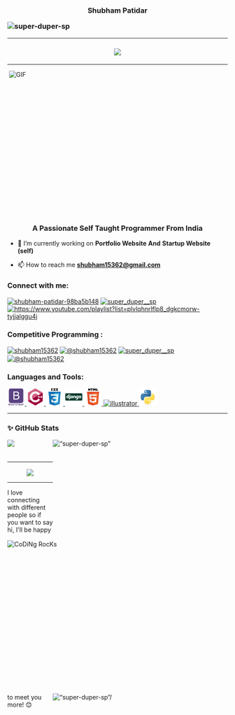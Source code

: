 <h3 align="center">
 Shubham Patidar
  <p align="left"> <img width="150" height="25" src="https://komarev.com/ghpvc/?username=super-duper-sp&label=Profile%20views&color=0e75b6&style=flat" alt="super-duper-sp" /> </p>

</h3>
<hr>

<h3 align="center">
 
  <p align="center" >
  <a href="https://github.com/DenverCoder1/readme-typing-svg"><img src="https://readme-typing-svg.herokuapp.com/?&lines=I%20Hear%20,%20I%20Forget.....;I%20See%20,%20I%20Remember.....;I%20Do%20,%20I%20Understand.....;&center=true&width=440&height=45&color=f75c7e&vCenter=true&size=25"></a>
</h3>
<hr>


  <img align="right" alt="GIF" src="https://github.com/abhisheknaiidu/abhisheknaiidu/blob/master/code.gif?raw=true" width="500" height="350" />
<h3 align="center">A Passionate Self Taught Programmer From India</h3>


- 🔭 I’m currently working on 
  **Portfolio Website**
**And**
  **Startup Website (self)**

- 📫 How to reach me **shubham15362@gmail.com**

<h3 align="left">Connect with me:</h3>
<p align="left">
<a href="https://linkedin.com/in/shubham-patidar-98ba5b148" target="blank"><img align="center" src="https://raw.githubusercontent.com/rahuldkjain/github-profile-readme-generator/master/src/images/icons/Social/linked-in-alt.svg" alt="shubham-patidar-98ba5b148" height="30" width="40" /></a>
<a href="https://instagram.com/super_duper__sp" target="blank"><img align="center" src="https://raw.githubusercontent.com/rahuldkjain/github-profile-readme-generator/master/src/images/icons/Social/instagram.svg" alt="super_duper__sp" height="30" width="40" /></a>
<a href="https://www.youtube.com/c/https://www.youtube.com/playlist?list=plvlqhnrlflp8_dgkcmorw-tyjjalggu4j" target="blank"><img align="center" src="https://raw.githubusercontent.com/rahuldkjain/github-profile-readme-generator/master/src/images/icons/Social/youtube.svg" alt="https://www.youtube.com/playlist?list=plvlqhnrlflp8_dgkcmorw-tyjjalggu4j" height="30" width="40" /></a>

</p>



<h3 align="left">Competitive Programming :</h3>
<p align="left">
 <a href="https://www.codechef.com/users/shubham15362" target="blank"><img align="center" src="https://cdn.jsdelivr.net/npm/simple-icons@3.1.0/icons/codechef.svg" alt="shubham15362" height="30" width="40" /></a>
<a href="https://www.hackerrank.com/@shubham15362" target="blank"><img align="center" src="https://raw.githubusercontent.com/rahuldkjain/github-profile-readme-generator/master/src/images/icons/Social/hackerrank.svg" alt="@shubham15362" height="30" width="40" /></a>
<a href="https://codeforces.com/profile/super_duper__sp" target="blank"><img align="center" src="https://cdn.jsdelivr.net/npm/simple-icons@3.0.1/icons/codeforces.svg" alt="super_duper__sp" height="30" width="40" /></a>
<a href="https://www.hackerearth.com/@shubham15362" target="blank"><img align="center" src="https://raw.githubusercontent.com/rahuldkjain/github-profile-readme-generator/master/src/images/icons/Social/hackerearth.svg" alt="@shubham15362" height="30" width="40" /></a>
</p> 
  

  

<h3 align="left">Languages and Tools:</h3>
<p align="left"> <a href="https://getbootstrap.com" target="_blank"> <img src="https://raw.githubusercontent.com/devicons/devicon/master/icons/bootstrap/bootstrap-plain-wordmark.svg" alt="bootstrap" width="40" height="40"/> </a> <a href="https://www.w3schools.com/cpp/" target="_blank"> <img src="https://raw.githubusercontent.com/devicons/devicon/master/icons/cplusplus/cplusplus-original.svg" alt="cplusplus" width="40" height="40"/> </a> <a href="https://www.w3schools.com/css/" target="_blank"> <img src="https://raw.githubusercontent.com/devicons/devicon/master/icons/css3/css3-original-wordmark.svg" alt="css3" width="40" height="40"/> </a> <a href="https://www.djangoproject.com/" target="_blank"> <img src="https://raw.githubusercontent.com/devicons/devicon/master/icons/django/django-original.svg" alt="django" width="40" height="40"/> </a> <a href="https://www.w3.org/html/" target="_blank"> <img src="https://raw.githubusercontent.com/devicons/devicon/master/icons/html5/html5-original-wordmark.svg" alt="html5" width="40" height="40"/> </a> <a href="https://www.adobe.com/in/products/illustrator.html" target="_blank"> <img src="https://www.vectorlogo.zone/logos/adobe_illustrator/adobe_illustrator-icon.svg" alt="illustrator" width="40" height="40"/> </a> <a href="https://www.python.org" target="_blank"> <img src="https://raw.githubusercontent.com/devicons/devicon/master/icons/python/python-original.svg" alt="python" width="40" height="40"/> </a> 
<hr></p>



### ✨ GitHub Stats

<a href="https://github.com/super-duper-sp">
  <img height="180em" src="https://github-readme-stats.vercel.app/api?username=super-duper-sp&show_icons=true&theme=dracula&count_private=true" />
  <img align="right" width="400" height="230" src="http://github-readme-streak-stats.herokuapp.com?user=super-duper-sp&theme=merko&hide_border=true&sideNums=DD2727&currStreakLabel=DD2727" alt=“super-duper-sp” />
</a>
<br/>


<a href="https://github.com/super-duper-sp">
   <img width="500" height="350" align="left" src="https://github.com/SP-XD/SP-XD/blob/main/images/dev-working.gif?raw=true"  alt="CoDiNg RocKs"  width="550"/>
 
 <img align="right" width="400" height="230" src="https://github-readme-stats.vercel.app/api/top-langs?username=super-duper-sp&show_icons=true&locale=en&layout=compact" alt=“super-duper-sp”/>
</a>
<br/>




 

<div align="center">
<hr>
<img align="center"src="https://activity-graph.herokuapp.com/graph?username=super-duper-sp&theme=dracula&layout=compact&title_color=FF69B4&hide_border=true&area=true" align="center" />
<hr>
</div>

I love connecting with different people so if you want to say hi, I'll be happy to meet you more! 😊
